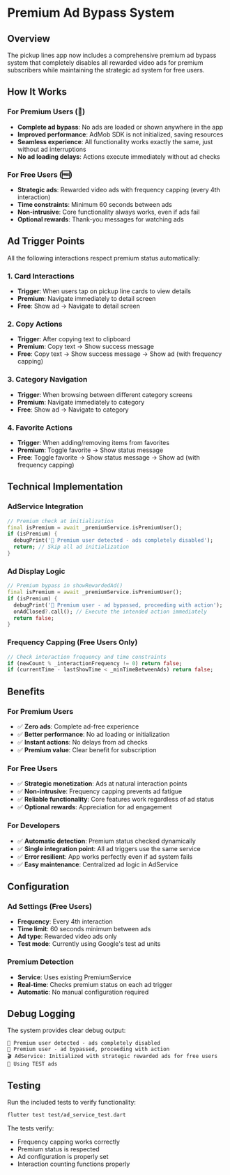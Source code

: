 # Premium Ad Bypass System

## Overview
The pickup lines app now includes a comprehensive premium ad bypass system that completely disables all rewarded video ads for premium subscribers while maintaining the strategic ad system for free users.

## How It Works

### For Premium Users (👑)
- **Complete ad bypass**: No ads are loaded or shown anywhere in the app
- **Improved performance**: AdMob SDK is not initialized, saving resources
- **Seamless experience**: All functionality works exactly the same, just without ad interruptions
- **No ad loading delays**: Actions execute immediately without ad checks

### For Free Users (🆓)
- **Strategic ads**: Rewarded video ads with frequency capping (every 4th interaction)
- **Time constraints**: Minimum 60 seconds between ads
- **Non-intrusive**: Core functionality always works, even if ads fail
- **Optional rewards**: Thank-you messages for watching ads

## Ad Trigger Points

All the following interactions respect premium status automatically:

### 1. Card Interactions
- **Trigger**: When users tap on pickup line cards to view details
- **Premium**: Navigate immediately to detail screen
- **Free**: Show ad → Navigate to detail screen

### 2. Copy Actions
- **Trigger**: After copying text to clipboard
- **Premium**: Copy text → Show success message
- **Free**: Copy text → Show success message → Show ad (with frequency capping)

### 3. Category Navigation
- **Trigger**: When browsing between different category screens
- **Premium**: Navigate immediately to category
- **Free**: Show ad → Navigate to category

### 4. Favorite Actions
- **Trigger**: When adding/removing items from favorites
- **Premium**: Toggle favorite → Show status message
- **Free**: Toggle favorite → Show status message → Show ad (with frequency capping)

## Technical Implementation

### AdService Integration
```dart
// Premium check at initialization
final isPremium = await _premiumService.isPremiumUser();
if (isPremium) {
  debugPrint('👑 Premium user detected - ads completely disabled');
  return; // Skip all ad initialization
}
```

### Ad Display Logic
```dart
// Premium bypass in showRewardedAd()
final isPremium = await _premiumService.isPremiumUser();
if (isPremium) {
  debugPrint('👑 Premium user - ad bypassed, proceeding with action');
  onAdClosed?.call(); // Execute the intended action immediately
  return false;
}
```

### Frequency Capping (Free Users Only)
```dart
// Check interaction frequency and time constraints
if (newCount % _interactionFrequency != 0) return false;
if (currentTime - lastShowTime < _minTimeBetweenAds) return false;
```

## Benefits

### For Premium Users
- ✅ **Zero ads**: Complete ad-free experience
- ✅ **Better performance**: No ad loading or initialization
- ✅ **Instant actions**: No delays from ad checks
- ✅ **Premium value**: Clear benefit for subscription

### For Free Users
- ✅ **Strategic monetization**: Ads at natural interaction points
- ✅ **Non-intrusive**: Frequency capping prevents ad fatigue
- ✅ **Reliable functionality**: Core features work regardless of ad status
- ✅ **Optional rewards**: Appreciation for ad engagement

### For Developers
- ✅ **Automatic detection**: Premium status checked dynamically
- ✅ **Single integration point**: All ad triggers use the same service
- ✅ **Error resilient**: App works perfectly even if ad system fails
- ✅ **Easy maintenance**: Centralized ad logic in AdService

## Configuration

### Ad Settings (Free Users)
- **Frequency**: Every 4th interaction
- **Time limit**: 60 seconds minimum between ads
- **Ad type**: Rewarded video ads only
- **Test mode**: Currently using Google's test ad units

### Premium Detection
- **Service**: Uses existing PremiumService
- **Real-time**: Checks premium status on each ad trigger
- **Automatic**: No manual configuration required

## Debug Logging

The system provides clear debug output:

```
👑 Premium user detected - ads completely disabled
👑 Premium user - ad bypassed, proceeding with action
🎬 AdService: Initialized with strategic rewarded ads for free users
🧪 Using TEST ads
```

## Testing

Run the included tests to verify functionality:
```bash
flutter test test/ad_service_test.dart
```

The tests verify:
- Frequency capping works correctly
- Premium status is respected
- Ad configuration is properly set
- Interaction counting functions properly
